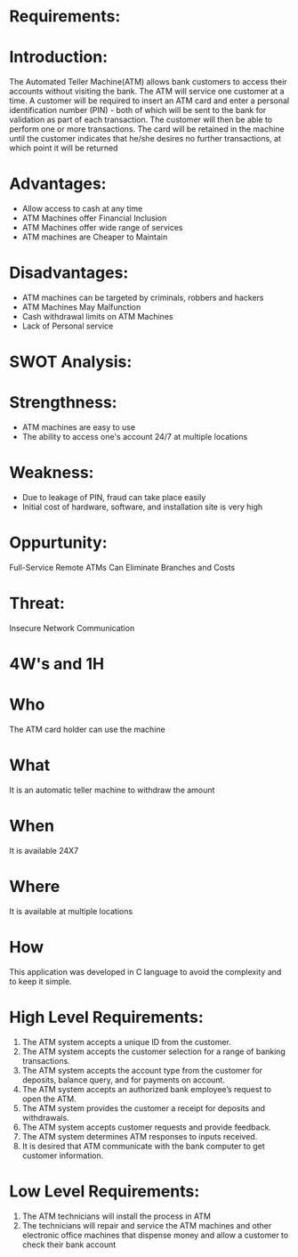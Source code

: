 
# Requirements:

# Introduction:
The Automated Teller Machine(ATM) allows bank customers to access their accounts without visiting the bank. The ATM will service one customer at a time. A customer will be required to insert an ATM card and enter a personal identification number (PIN) - both of which will be sent to the bank for validation as part of each transaction. The customer will then be able to perform one or more transactions. The card will be retained in the machine until the customer indicates that he/she desires no further transactions, at which point it will be returned

# Advantages:
  * Allow access to cash at any time
  * ATM Machines offer Financial Inclusion
  * ATM Machines offer wide range of services
  * ATM machines are Cheaper to Maintain

# Disadvantages:
  * ATM machines can be targeted by criminals, robbers and hackers
  * ATM Machines May Malfunction
  * Cash withdrawal limits on ATM Machines
  * Lack of Personal service
 
# SWOT Analysis:

# Strengthness:
  * ATM machines are easy to use
  * The ability to access one's account 24/7 at multiple locations
 
# Weakness:
  * Due to leakage of PIN, fraud can take place easily
  * Initial cost of hardware, software, and installation site is very high
 
# Oppurtunity:
 Full-Service Remote ATMs Can Eliminate Branches and Costs
 
# Threat:
 Insecure Network Communication
 
# 4W's and 1H

# Who
 The ATM card holder can use the machine
 
# What
 It is an automatic teller machine to withdraw the amount
 
# When
 It is available 24X7
 
# Where
 It is available at multiple locations
 
# How
 This application was developed in C language to avoid the complexity and to keep it simple.
 
# High Level Requirements:
  1. The ATM system  accepts a unique ID from the customer.
  2. The ATM system  accepts the customer selection for a range of banking transactions.
  3. The ATM system  accepts the account type from the customer for deposits, balance query, and for payments on account.
  4. The ATM system accepts an authorized bank employee’s request to open the ATM.
  5. The ATM system provides the customer a receipt for deposits and withdrawals.
  6. The ATM system accepts customer requests and provide feedback.
  7. The ATM system determines ATM responses to inputs received.
  8. It is desired that ATM communicate with the bank computer to get customer information.
  
# Low Level Requirements:
  1. The ATM technicians will install the process in ATM
  2. The technicians will repair and service the ATM machines and other electronic office machines that dispense money and allow a customer to check their bank account
  
